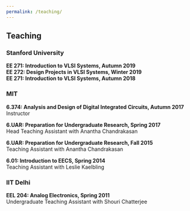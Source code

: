 ```yaml
---
permalink: /teaching/
---
```


## Teaching

### Stanford University
**EE 271: Introduction to VLSI Systems, Autumn 2019**  
**EE 272: Design Projects in VLSI Systems, Winter 2019**  
**EE 271: Introduction to VLSI Systems, Autumn 2018**  

### MIT
**6.374: Analysis and Design of Digital Integrated Circuits, Autumn 2017**  
Instructor

**6.UAR: Preparation for Undergraduate Research, Spring 2017**  
Head Teaching Assistant with Anantha Chandrakasan

**6.UAR: Preparation for Undergraduate Research, Fall 2015**  
Teaching Assistant with Anantha Chandrakasan

**6.01: Introduction to EECS, Spring 2014**  
Teaching Assistant with Leslie Kaelbling

### IIT Delhi
**EEL 204: Analog Electronics, Spring 2011**  
Undergraduate Teaching Assistant with Shouri Chatterjee
